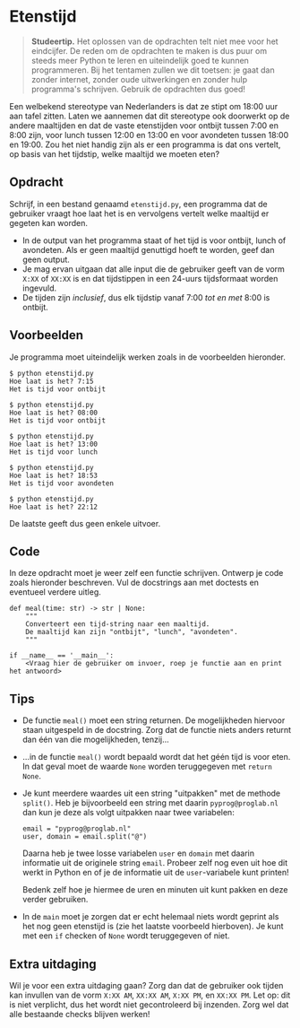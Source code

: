 # Etenstijd

> **Studeertip.** Het oplossen van de opdrachten telt niet mee voor het eindcijfer. De reden om de opdrachten te maken is dus puur om steeds meer Python te leren en uiteindelijk goed te kunnen programmeren. Bij het tentamen zullen we dit toetsen: je gaat dan zonder internet, zonder oude uitwerkingen en zonder hulp programma's schrijven. Gebruik de opdrachten dus goed!

Een welbekend stereotype van Nederlanders is dat ze stipt om 18:00 uur aan tafel zitten. Laten we aannemen dat dit stereotype ook doorwerkt op de andere maaltijden en dat de vaste etenstijden voor ontbijt tussen 7:00 en 8:00 zijn, voor lunch tussen 12:00 en 13:00 en voor avondeten tussen 18:00 en 19:00.
Zou het niet handig zijn als er een programma is dat ons vertelt, op basis van het tijdstip, welke maaltijd we moeten eten?

## Opdracht

Schrijf, in een bestand genaamd `etenstijd.py`, een programma dat de gebruiker vraagt hoe laat het is en vervolgens vertelt welke maaltijd er gegeten kan worden.

* In de output van het programma staat of het tijd is voor ontbijt, lunch of avondeten. Als er geen maaltijd genuttigd hoeft te worden, geef dan geen output.
* Je mag ervan uitgaan dat alle input die de gebruiker geeft van de vorm `X:XX` of `XX:XX` is en dat tijdstippen in een 24-uurs tijdsformaat worden ingevuld.
* De tijden zijn *inclusief*, dus elk tijdstip vanaf 7:00 *tot en met* 8:00 is ontbijt.

## Voorbeelden

Je programma moet uiteindelijk werken zoals in de voorbeelden hieronder.

    $ python etenstijd.py
    Hoe laat is het? 7:15
    Het is tijd voor ontbijt

    $ python etenstijd.py
    Hoe laat is het? 08:00
    Het is tijd voor ontbijt

    $ python etenstijd.py
    Hoe laat is het? 13:00
    Het is tijd voor lunch

    $ python etenstijd.py
    Hoe laat is het? 18:53
    Het is tijd voor avondeten

    $ python etenstijd.py
    Hoe laat is het? 22:12

De laatste geeft dus geen enkele uitvoer.

## Code

In deze opdracht moet je weer zelf een functie schrijven. Ontwerp je code zoals hieronder beschreven. Vul de docstrings aan met doctests en eventueel verdere uitleg.

    def meal(time: str) -> str | None:
        """
        Converteert een tijd-string naar een maaltijd.
        De maaltijd kan zijn "ontbijt", "lunch", "avondeten".
        """

    if __name__ == '__main__':
        <Vraag hier de gebruiker om invoer, roep je functie aan en print het antwoord>

## Tips

*   De functie `meal()` moet een string returnen. De mogelijkheden hiervoor staan uitgespeld in de docstring. Zorg dat de functie niets anders returnt dan één van die mogelijkheden, tenzij...

*   ...in de functie `meal()` wordt bepaald wordt dat het géén tijd is voor eten. In dat geval moet de waarde `None` worden teruggegeven met `return None`.

*   Je kunt meerdere waardes uit een string "uitpakken" met de methode `split()`. Heb je bijvoorbeeld een string met daarin `pyprog@proglab.nl` dan kun je deze als volgt uitpakken naar twee variabelen:

        email = "pyprog@proglab.nl"
        user, domain = email.split("@")

    Daarna heb je twee losse variabelen `user` en `domain` met daarin informatie uit de originele string `email`. Probeer zelf nog even uit hoe dit werkt in Python en of je de informatie uit de `user`-variabele kunt printen!

    Bedenk zelf hoe je hiermee de uren en minuten uit kunt pakken en deze verder gebruiken.

*   In de `main` moet je zorgen dat er echt helemaal niets wordt geprint als het nog geen etenstijd is (zie het laatste voorbeeld hierboven). Je kunt met een `if` checken of `None` wordt teruggegeven of niet.

## Extra uitdaging

Wil je voor een extra uitdaging gaan? Zorg dan dat de gebruiker ook tijden kan invullen van de vorm `X:XX AM`, `XX:XX AM`, `X:XX PM`, en `XX:XX PM`. Let op: dit is niet verplicht, dus het wordt niet gecontroleerd bij inzenden. Zorg wel dat alle bestaande checks blijven werken!
